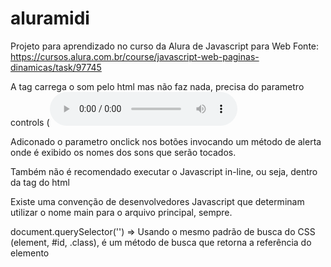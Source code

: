 # aluramidi
Projeto para aprendizado no curso da Alura de Javascript para Web
Fonte: https://cursos.alura.com.br/course/javascript-web-paginas-dinamicas/task/97745

A tag <audio src="sounds/keyq.wav" id="som_tecla_pom"></audio> carrega o som pelo html mas não faz nada, precisa do parametro controls (<audio controls src= ...>) para que seja exibido uma mini painel do navegador que possamos mexer no som.

Adiconado o parametro onclick nos botões invocando um método de alerta onde é exibido os nomes dos sons que serão tocados.

Também não é recomendado executar o Javascript in-line, ou seja, dentro da tag do html

Existe uma convenção de desenvolvedores Javascript que determinam utilizar o nome main para o arquivo principal, sempre.

document.querySelector('') => Usando o mesmo padrão de busca do CSS (element, #id, .class), é um método de busca que retorna a referência do elemento